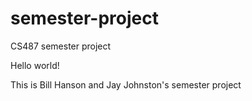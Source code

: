 # semester-project
CS487 semester project

Hello world!

This is Bill Hanson and Jay Johnston's semester project

